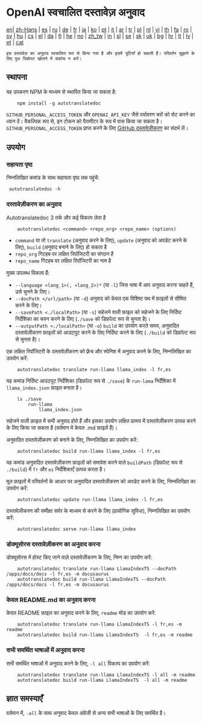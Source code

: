 
# OpenAI स्वचालित दस्तावेज़ अनुवाद

[en](../README.md)| [zh-Hans](/i18n/README_zh-Hans.md) | [es](/i18n/README_es.md) | [ru](/i18n/README_ru.md) | [de](/i18n/README_de.md) | [fr](/i18n/README_fr.md) | [ja](/i18n/README_ja.md) | [ko](/i18n/README_ko.md) | [pt](/i18n/README_pt.md) | [it](/i18n/README_it.md) | [ar](/i18n/README_ar.md) | [tr](/i18n/README_tr.md) | [pl](/i18n/README_pl.md) | [nl](/i18n/README_nl.md) | [vi](/i18n/README_vi.md) | [th](/i18n/README_th.md) | [fa](/i18n/README_fa.md) | [ro](/i18n/README_ro.md) | [sv](/i18n/README_sv.md) | [hu](/i18n/README_hu.md) | [cs](/i18n/README_cs.md) | [el](/i18n/README_el.md) | [da](/i18n/README_da.md) | [fi](/i18n/README_fi.md) | [he](/i18n/README_he.md) | [no](/i18n/README_no.md) | [zh_tw](/i18n/README_zh_tw.md) | [in](/i18n/README_in.md) | [sl](/i18n/README_sl.md) | [se](/i18n/README_se.md) | [sk](/i18n/README_sk.md) | [uk](/i18n/README_uk.md) | [bg](/i18n/README_bg.md) | [hr](/i18n/README_hr.md) | [lt](/i18n/README_lt.md) | [lv](/i18n/README_lv.md) | [et](/i18n/README_et.md) | [cat](/i18n/README_cat.md) 

```इस दस्तावेज़ का अनुवाद स्वचालित रूप से किया गया है और इसमें त्रुटियाँ हो सकती हैं। परिवर्तन सुझाने के लिए पुल रिक्वेस्ट खोलने में संकोच न करें।```


## स्थापना

यह उपकरण NPM के माध्यम से स्थापित किया जा सकता है:

```
    npm install -g autotranslatedoc
```

`GITHUB_PERSONAL_ACCESS_TOKEN` और `OPENAI_API_KEY` जैसे पर्यावरण चरों को सेट करने का ध्यान दें। वैकल्पिक रूप से, इन टोकन को पैरामीटर के रूप में पास किया जा सकता है। `GITHUB_PERSONAL_ACCESS_TOKEN` प्राप्त करने के लिए [GitHub दस्तावेज़ीकरण](https://docs.github.com/en/github/authenticating-to-github/creating-a-personal-access-token) का संदर्भ लें।
## उपयोग


### सहायता पृष्ठ
निम्नलिखित कमांड के साथ सहायता पृष्ठ तक पहुंचें:
```
 autotranslatedoc -h
```
### दस्तावेज़ीकरण का अनुवाद

Autotranslatedoc 3 तर्क और कई विकल्प लेता है

```
    autotranslatedoc <command> <repo_org> <repo_name> (options)
```

- ```command``` या तो ```translate``` (अनुवाद करने के लिए), ```update``` (अनुवाद को अपडेट करने के लिए), ```build``` (अनुवाद बनाने के लिए) हो सकता है
- ```repo_org``` गिटहब पर लक्षित रिपॉजिटरी का संगठन है
- ```repo_name``` गिटहब पर लक्षित रिपॉजिटरी का नाम है

मुख्य उपलब्ध विकल्प हैं:

- ```--language <lang_1>(, <lang_2>)*``` (या ```-l```) जिस भाषा में आप अनुवाद करना चाहते हैं, उसे चुनने के लिए।
- ```--docPath </url/path>``` (या ```-d```) अनुवाद को केवल एक विशिष्ट पथ में फ़ाइलों से सीमित करने के लिए।
- ```--savePath <./localPath>``` (या ```-s```) सहेजने वाली फ़ाइल को सहेजने के लिए निर्दिष्ट निर्देशिका का चयन करने के लिए (```./save``` को डिफ़ॉल्ट रूप से चुनता है)।
- ```--outputPath <./localPath>``` (या ```-o```) ```build``` का उपयोग करते समय, अनुवादित दस्तावेज़ीकरण फ़ाइलों को आउटपुट करने के लिए निर्दिष्ट करने के लिए (```./build``` को डिफ़ॉल्ट रूप से चुनता है)।

एक लक्षित रिपॉजिटरी के दस्तावेज़ीकरण को फ़्रेंच और स्पेनिश में अनुवाद करने के लिए, निम्नलिखित का उपयोग करें:
```
    autotranslatedoc translate run-llama llama_index -l fr,es
```

यह कमांड निर्दिष्ट आउटपुट निर्देशिका (डिफ़ॉल्ट रूप से ```./save```) के ```run-lama``` निर्देशिका में ```llama_index.json``` फ़ाइल बनाता है।
```
    ls ./save
        run-llama
            llama_index.json 
```
सहेजने वाली फ़ाइल में सभी अनुवाद होते हैं और इसका उपयोग लक्षित प्रारूप में दस्तावेज़ीकरण उत्पन्न करने के लिए किया जा सकता है (वर्तमान में केवल .md फ़ाइलें हैं)।

अनुवादित दस्तावेज़ीकरण को बनाने के लिए, निम्नलिखित का उपयोग करें:

```
    autotranslatedoc build run-llama llama_index -l fr,es
```

यह कमांड अनुवादित दस्तावेज़ीकरण फ़ाइलों को समावेश करने वाले ```buildPath``` (डिफ़ॉल्ट रूप से ```./build```) में ```fr``` और ```es``` निर्देशिकाएँ उत्पन्न करता है।

मूल फ़ाइलों में परिवर्तनों के आधार पर अनुवादित दस्तावेज़ीकरण को अपडेट करने के लिए, निम्नलिखित का उपयोग करें:

```
    autotranslatedoc update run-llama llama_index -l fr,es
```

दस्तावेज़ीकरण की समीक्षा सर्वर के माध्यम से करने के लिए (प्रायोगिक सुविधा), निम्नलिखित का उपयोग करें:
```
    autotranslatedoc serve run-llama llama_index
```
### डोक्यूसोरस दस्तावेज़ीकरण का अनुवाद करना

डोक्यूसोरस में होस्ट किए जाने वाले दस्तावेज़ीकरण के लिए, निम्न का उपयोग करें:

```
    autotranslatedoc translate run-llama LlamaIndexTS --docPath /apps/docs/docs -l fr,es -m docusaurus
    autotranslatedoc build run-llama LlamaIndexTS --docPath /apps/docs/docs -l fr,es -m docusaurus
```
### केवल README.md का अनुवाद करना

केवल README फ़ाइल का अनुवाद करने के लिए, `readme` मोड का उपयोग करें:

```
    autotranslatedoc translate run-llama LlamaIndexTS -l fr,es -m readme
    autotranslatedoc build run-llama LlamaIndexTS  -l fr,es -m readme
```
### सभी समर्थित भाषाओं में अनुवाद करना

सभी समर्थित भाषाओं में अनुवाद करने के लिए, `-l all` विकल्प का उपयोग करें:

```
    autotranslatedoc translate run-llama LlamaIndexTS -l all -m readme
    autotranslatedoc build run-llama LlamaIndexTS  -l all -m readme
```
## ज्ञात समस्याएँ

वर्तमान में, `-all` के साथ अनुवाद केवल अंग्रेजी से अन्य सभी भाषाओं के लिए समर्थित है।
